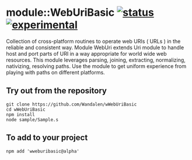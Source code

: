 
# module::WebUriBasic [![status](https://github.com/Wandalen/wWebUriBasic/workflows/publish/badge.svg)](https://github.com/Wandalen/wWebUriBasic/actions?query=workflow%3Apublish) [![experimental](https://img.shields.io/badge/stability-experimental-orange.svg)](https://github.com/emersion/stability-badges#experimental)

Collection of cross-platform routines to operate web URIs ( URLs ) in the reliable and consistent way. Module WebUri extends Uri module to handle host and port parts of URI in a way appropriate for world wide web resources. This module leverages parsing, joining, extracting, normalizing, nativizing, resolving paths. Use the module to get uniform experience from playing with paths on different platforms.

## Try out from the repository
```
git clone https://github.com/Wandalen/wWebUriBasic
cd wWebUriBasic
npm install
node sample/Sample.s
```

## To add to your project
```
npm add 'wweburibasic@alpha'
```
































































